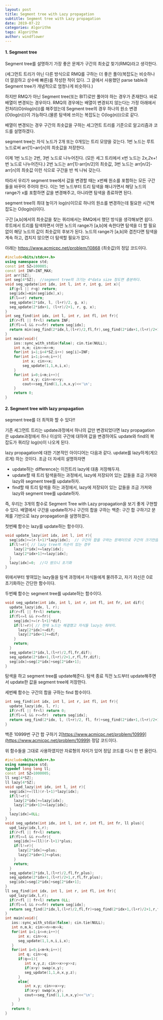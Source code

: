 ```yaml
---
layout: post
title: Segment tree with Lazy propagation
subtitle: Segment tree with Lazy propagation
date: 2019-07-22
categories: Algorithm
tags: Algorithm
author: windflower
---
```


#### 1. Segment tree

Segment tree를 설명하기 가장 좋은 문제가 구간의 최솟값 찾기(RMQ)라고 생각한다.

(세그먼트 트리가 아닌 다른 방식으로 RMQ를 구하는 더 좋은 풀이(복잡도는 비슷하나 더 깔끔하고 상수배 빠른)를 작성한 적이 있다. 그 글에서 사용했던 parse table과 Segment tree가 개념적으로 엄청나게 비슷하다.)

하지만 RMQ가 아닌 Segment tree(또는 BIT)로만 풀어야 하는 경우가 존재한다. 바로 배열이 변경되는 경우이다. RMQ의 경우에는 배열이 변경되지 않는다는 가정 아래에서 전처리(O(nlog(n)))를 해주었는데 Segment tree의 경우 하나의 원소 변경(O(log(n)))이 가능하다.(물론 탐색에 쓰이는 복잡도는 O(log(n)))으로 같다.

배열이 변경되는 경우 구간의 최솟값을 구하는 세그먼트 트리를 기준으로 알고리즘과 코드를 설명하겠다.

segment tree는 자식 노드가 2개 또는 0개있는 트리 모양을 갖는다. 1번 노드는 루트 노드로써 arr[1]~arr[n]의 최솟값을 저장한다.

이제 1번 노드는 2번, 3번 노드로 나누어진다. (모든 세그 트리에서 x번 노드는 2*x,2*x+!번 노드로 나누어진다.) 2번 노드는 arr[1]-arr[n/2]의 최솟값, 3번 노드는 arr[n/2]-arr[n]의 최솟값 이런 식으로 구간을 반 씩 나눠 갖는다.

따라서 우리가 segment tree에서 값을 변경할 때는 x번째 원소를 포함하는 모든 구간들을 바꾸어 주어야 한다. 이는 1번 노드부터 트리 탐색을 해나가면서 해당 노드의 range가 x를 포함하면 값을 변경해주고, 아니라면 탐색을 종료하면 된다.

segment tree의 최대 높이가 log(n)이므로 하나의 원소를 변경하는데 필요한 시간복잡도는 O(log(n))이다.

구간 [a,b]에서의 최솟값을 찾는 쿼리에서는 RMQ에서 했던 방식을 생각해보면 쉽다. 루트에서 트리를 탐색하면서 어떤 노드의 range가 [a,b]에 속한다면 탐색을 더 할 필요 없이 해당 노드의 값이 최솟값의 후보가 된다. 노드의 range가 [a,b]와 겹친다면 탐색을 계속 하고, 겹치지 않으면 더 탐색할 필요가 없다.

아래는 https://www.acmicpc.net/problem/10868 (최솟값)의 정답 코드이다.

```cpp
#include<bits/stdc++.h>
using namespace std;
const int SZ=100005;
const int INF=INT_MAX;
int arr[SZ];
int seg[4*SZ];  //segment tree의 크기는 4*data size 정도면 충분하다.
void seg_update(int idx, int l, int r, int g, int x){   
  if(g<l || r<g) return;
  seg[idx]=min(seg[idx],x);
  if(l==r) return;
  seg_update(2*idx, l, (l+r)/2, g, x);
  seg_update(2*idx+1, (l+r)/2+1, r, g, x);
}
int seg_find(int idx, int l, int r, int fl, int fr){
  if(r<fl || fr<l) return INF;
  if(fl<=l && r<=fr) return seg[idx];
  return min(seg_find(2*idx,l,(l+r)/2,fl,fr),seg_find(2*idx+1,(l+r)/2+1,r,fl,fr));
}
int main(void){
	ios::sync_with_stdio(false); cin.tie(NULL);
	int n,m; cin>>n>>m;
	for(int i=1;i<4*SZ;i++) seg[i]=INF;
	for(int i=1;i<=n;i++){
		int x; cin>>x;
		seg_update(1,1,n,i,x);
	}
	for(int i=0;i<m;i++){
		int x,y; cin>>x>>y;
		cout<<seg_find(1,1,n,x,y)<<'\n';
	}
	return 0;
}
```

#### 2. Segment tree with lazy propagation

segment tree를 더 최적화 할 수 있다!!

기존 세그먼트 트리는 update과정에서 하나의 값만 변경되었다면 lazy propagation은 update과정에서 하나 이상의 구간에 대하여 값을 변경하여도 update와 find의 복잡도가 쿼리당 log(n)이 나오게 된다.

lazy propagation에 대한 기본적인 아이디어는 다음과 같다. update를 lazy하게(게으르게) 하는 것이다. 조금 더 자세히 설명하자면
  * update하는 difference는 이진트리 lazy에 대충 저장해두자.
  * update할 때 트리 탐색을하는 과정에서, lazy에 저장되어 있는 값들을 조금 가져와 lazy와 segment tree를 update하자.
  * find할 때 트리 탐색을 하는 과정에서, lazy에 저장되어 있는 값들을 조금 가져와 lazy와 segment tree를 update하자.

즉, 우리는 3개의 함수로 Segment Tree with Lazy propagation을 보기 좋게 구현할 수 있다. 배열에서 구간을 update하거나 구간의 합을 구하는 백준: 구간 합 구하기2 문제를 기반으로 lazy propagation을 설명하겠다.

첫번째 함수는 lazy를 update하는 함수이다.

```cpp
void update_lazy(int idx, int l, int r){
  seg[idx]+=(r-l+1)*lazy[idx];  // 구간의 합을 구하는 문제이므로 구간의 크기만큼
  if(l!=r){ // lazy tree의 자손이 있는 경우
    lazy[2*idx]+=lazy[idx];
    lazy[2*idx+1]+=lazy[idx];
  }
  lazy[idx]=0;  //다 썼으니 초기화
}
```
위에서부터 쌓여있는 lazy들을 탐색 과정에서 자식들에게 물려주고, 자기 자신은 0로 초기화하는 간단한 함수이다.

두번째 함수는 segment tree를 update하는 함수이다.

```cpp
void seg_update(int idx, int l, int r, int fl, int fr, int dif){
  update_lazy(idx, l, r);
  if(r<fl || fr<l) return;
  if(fl<=l && r<=fr){
    seg[idx]+=(r-l+1)*dif;
    if(l!=r){ // 현재 노드는 해결했고 자식들 lazy는 줘야지.
      lazy[2*idx]+=dif;
      lazy[2*idx+1]+=dif;
    }
    return;
  }
  seg_update(2*idx,l,(l+r)/2,fl,fr,dif);
  seg_update(2*idx+1,(l+r)/2+1,r,fl,fr,dif);
  seg[idx]=seg[2*idx]+seg[2*idx+1];
}
```
탐색을 하고 segment tree를 update해준다. 탐색 종료 직전 노드부터 update해주면서 update한 값을 segment tree에 저장한다.

세번째 함수는 구간의 합을 구하는 find 함수이다.

```cpp
int seg_find(int idx, int l, int r, int fl, int fr){
  update_lazy(idx, l, r);
  if(r<fl || fr<l) return 0;
  if(fl<=l && r<=fr)  return seg[idx];
  return seg_find(2*idx, l, (l+r)/2, fl, fr)+seg_find(2*idx+1,(l+r)/2+1,r,fl,fr);
}
```
백준 10999번 구간 합 구하기 2[https://www.acmicpc.net/problem/10999](https://www.acmicpc.net/problem/10999) 정답 코드이다. 

위 함수들을 그대로 사용하였지만 자료형의 차이가 있어 정답 코드를 다시 한 번 올린다.

```cpp
#include<bits/stdc++.h>
using namespace std;
typedef long long ll;
const int SZ=1000005;  
ll seg[4*SZ];  
ll lazy[4*SZ];
void upd_lazy(int idx, int l, int r){
  seg[idx]+=(ll)(r-l+1)*lazy[idx];
  if(l!=r){
    lazy[2*idx]+=lazy[idx];
    lazy[2*idx+1]+=lazy[idx];
  }
  lazy[idx]=0LL;
}
void seg_update(int idx, int l, int r, int fl, int fr, ll plus){
  upd_lazy(idx,l,r);
  if(r<fl || fr<l) return;
  if(fl<=l && r<=fr){
    seg[idx]+=(ll)(r-l+1)*plus;
    if(l!=r){
      lazy[2*idx]+=plus;
      lazy[2*idx+1]+=plus;
    }
    return;
  }
  seg_update(2*idx,l,(l+r)/2,fl,fr,plus);
  seg_update(2*idx+1,(l+r)/2+1,r,fl,fr,plus);
  seg[idx]=seg[2*idx]+seg[2*idx+1];
}
ll seg_find(int idx, int l, int r, int fl, int fr){
  upd_lazy(idx,l,r);
  if(r<fl || fr<l) return 0LL;
  if(fl<=l && r<=fr) return seg[idx];
  return seg_find(2*idx,l,(l+r)/2,fl,fr)+seg_find(2*idx+1,(l+r)/2+1,r,fl,fr);
}
int main(void){
   ios::sync_with_stdio(false); cin.tie(NULL);
   int n,m,k; cin>>n>>m>>k;
   for(int i=1;i<=n;i++){
      int x; cin>>x;
      seg_update(1,1,n,i,i,x);
   }
   for(int i=0;i<m+k;i++){
      int q; cin>>q;
      if(q==1){
         int x,y,z; cin>>x>>y>>z;
         if(x>y) swap(x,y);
         seg_update(1,1,n,x,y,z);
      }
      else{
         int x,y; cin>>x>>y;
         if(x>y) swap(x,y);
         cout<<seg_find(1,1,n,x,y)<<'\n';
      }
   }
   return 0;
}
```
